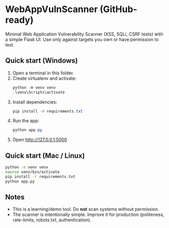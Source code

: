 # WebAppVulnScanner (GitHub-ready)

Minimal Web Application Vulnerability Scanner (XSS, SQLi, CSRF tests)
with a simple Flask UI. Use only against targets you own or have permission to test.

## Quick start (Windows)
1. Open a terminal in this folder.
2. Create virtualenv and activate:
   ```powershell
   python -m venv venv
   .\venv\Scripts\activate
   ```
3. Install dependencies:
   ```powershell
   pip install -r requirements.txt
   ```
4. Run the app:
   ```powershell
   python app.py
   ```
5. Open http://127.0.0.1:5000

## Quick start (Mac / Linux)
```bash
python -m venv venv
source venv/bin/activate
pip install -r requirements.txt
python app.py
```

## Notes
- This is a learning/demo tool. Do **not** scan systems without permission.
- The scanner is intentionally simple. Improve it for production (politeness, rate-limits, robots.txt, authentication).
